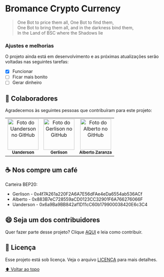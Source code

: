 # Bromance Crypto Currency

> One Bot to price them all, One Bot to find them, <br />
> One Bot to bring them all, and in the darkness bind them, <br />
> In the Land of BSC where the Shadows lie <br />

### Ajustes e melhorias

O projeto ainda está em desenvolvimento e as próximas atualizações serão voltadas nas seguintes tarefas:

- [x] Funcionar
- [ ] Ficar mais bonito
- [ ] Gerar dinheiro

## 🤝 Colaboradores

Agradecemos às seguintes pessoas que contribuíram para este projeto:

<table>
  <tr>
    <td align="center">
      <a href="#">
        <img src="https://avatars3.githubusercontent.com/u/26174031" width="100px;" alt="Foto do Uanderson no GitHub"/><br>
        <sub>
          <b>Uanderson</b>
        </sub>
      </a>
    </td>
    <td align="center">
      <a href="#">
        <img src="https://avatars3.githubusercontent.com/u/28146931" width="100px;" alt="Foto do Gerlison no GitHub"/><br>
        <sub>
          <b>Gerlison</b>
        </sub>
      </a>
    </td>
    <td align="center">
      <a href="#">
        <img src="https://avatars3.githubusercontent.com/u/24248893" width="100px;" alt="Foto do Alberto no GitHub"/><br>
        <sub>
          <b>Alberto Zaranza</b>
        </sub>
      </a>
    </td>
  </tr>
</table>

## ☕ Nos compre um café

Carteira BEP20:

- Gerlison - 0x4f7A261a220F2A6A7E56dFAe4eDa6554ab536ACf
- Alberto - 0x883B7eC728559aCD0123CC32901F6A766276066F
- Uanderson - 0x6a9Ba9BB842af1D11cC60b179900038420E6c3C4

## 😄 Seja um dos contribuidores<br>

Quer fazer parte desse projeto? Clique [AQUI](CONTRIBUTING.md) e leia como contribuir.

## 📝 Licença

Esse projeto está sob licença. Veja o arquivo [LICENÇA](LICENSE.md) para mais detalhes.

[⬆ Voltar ao topo](#nome-do-projeto)<br>
